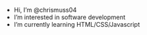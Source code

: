 - Hi, I’m @chrismuss04
- I’m interested in software development
- I’m currently learning HTML/CSS/Javascript

<!---
chrismuss04/chrismuss04 is a ✨ special ✨ repository because its `README.md` (this file) appears on your GitHub profile.
You can click the Preview link to take a look at your changes.
--->
